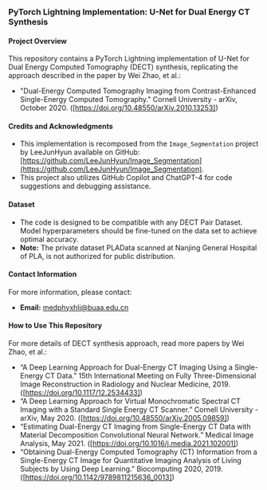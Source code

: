 ### PyTorch Lightning Implementation: U-Net for Dual Energy CT Synthesis

#### Project Overview
This repository contains a PyTorch Lightning implementation of U-Net for Dual Energy Computed Tomography (DECT) synthesis, replicating the approach described in the paper by Wei Zhao, et al.:
- "Dual-Energy Computed Tomography Imaging from Contrast-Enhanced Single-Energy Computed Tomography." Cornell University - arXiv, October 2020. ([https://doi.org/10.48550/arXiv.2010.13253])

#### Credits and Acknowledgments
- This implementation is recomposed from the `Image_Segmentation` project by LeeJunHyun available on GitHub: [https://github.com/LeeJunHyun/Image_Segmentation](https://github.com/LeeJunHyun/Image_Segmentation).
- This project also utilizes GitHub Copilot and ChatGPT-4 for code suggestions and debugging assistance.

#### Dataset
- The code is designed to be compatible with any DECT Pair Dataset. Model hyperparameters should be fine-tuned on the data set to achieve optimal accuracy.
- **Note:** The private dataset PLAData scanned at Nanjing General Hospital of PLA, is not authorized for public distribution. 

#### Contact Information
For more information, please contact:
- **Email:** medphyxhli@buaa.edu.cn

#### How to Use This Repository
For more details of DECT synthesis approach, read more papers by Wei Zhao, et al.:
- “A Deep Learning Approach for Dual-Energy CT Imaging Using a Single-Energy CT Data.” 15th International Meeting on Fully Three-Dimensional Image Reconstruction in Radiology and Nuclear Medicine, 2019. ([https://doi.org/10.1117/12.2534433])
- “A Deep Learning Approach for Virtual Monochromatic Spectral CT Imaging with a Standard Single Energy CT Scanner.” Cornell University - arXiv, May 2020. ([https://doi.org/10.48550/arXiv.2005.09859])
- “Estimating Dual-Energy CT Imaging from Single-Energy CT Data with Material Decomposition Convolutional Neural Network.” Medical Image Analysis, May 2021. ([https://doi.org/10.1016/j.media.2021.102001])
- “Obtaining Dual-Energy Computed Tomography (CT) Information from a Single-Energy CT Image for Quantitative Imaging Analysis of Living Subjects by Using Deep Learning.” Biocomputing 2020, 2019. ([https://doi.org/10.1142/9789811215636_0013])
